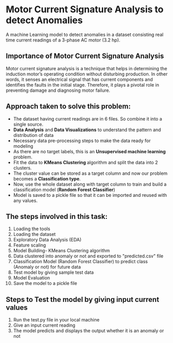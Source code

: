 # Motor Current Signature Analysis to detect Anomalies
 A machine Learning model to detect anomalies in a dataset consisting real time current readings of a 3-phase AC motor (3.2 hp).
 
## Importance of  Motor Current Signature Analysis
Motor current signature analysis is a technique that helps in determining the induction motor’s operating condition without disturbing production. In other words, it senses an electrical signal that has current components and identifies the faults in the initial stage. Therefore, it plays a pivotal role in preventing damage and diagnosing motor failure.

## Approach taken to solve this problem:
* The dataset having current readings are in 6 files. So combine it into a single source.
* <b>Data Analysis</b> and <b>Data Visualizations</b> to understand the pattern and distribution of data
* Necessary data pre-processing steps to make the data ready for modeling
* As there are no target labels, this is an <b>Unsupervised machine learning</b> problem.
* Fit the data to <b>KMeans Clustering </b>algorithm and split the data into 2 clusters.
* The cluster value can be stored as a target column and now our problem becomes a <b>Classification type</b>.
* Now, use the whole dataset along with target column to train and build a classification model (<b>Random Forest Classifier</b>)
* Model is saved to a pickle file so that it can be imported and reused with any values.

## The steps involved in this task:
1. Loading the tools
2. Loading the dataset
3. Exploratory Data Analysis (EDA)
4. Feature scaling
5. Model Building- KMeans Clustering algorithm
6. Data clustered into anomaly or not and exported to "predicted.csv" file
7. Classification Model (Random Forest Classifier) to predict class (Anomaly or not) for future data
8. Test model by giving sample test data 
9. Model Evaluation
10. Save the model to a pickle file

## Steps to Test the model by giving input current values
1. Run the test.py file in your local machine
2. Give an input current reading
3. The model predicts and displays the output whether it is an anomaly or not
